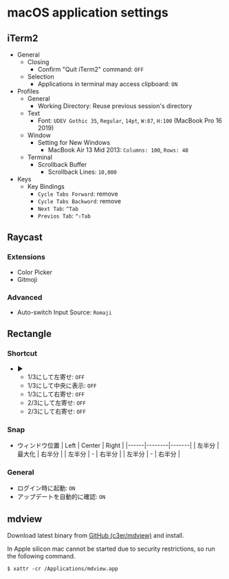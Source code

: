 macOS application settings
==========================

iTerm2
------

* General
  * Closing
    * Confirm "Quit iTerm2" command: `OFF`
  * Selection
    * Applications in terminal may access clipboard: `ON`
* Profiles
  * General
    * Working Directory: Reuse previous session's directory
  * Text
    * Font: `UDEV Gothic 35`, `Regular`, `14pt`, `W:87`, `H:100` (MacBook Pro 16 2019)
  * Window
    * Setting for New Windows
      * MacBook Air 13 Mid 2013: `Columns: 100`, `Rows: 48`
  * Terminal
    * Scrollback Buffer
      * Scrollback Lines: `10,000`
* Keys
  * Key Bindings
    * `Cycle Tabs Forward`: remove
    * `Cycle Tabs Backword`: remove
    * `Next Tab`: `^Tab`
    * `Previos Tab`: `^⇧Tab`


Raycast
-------

### Extensions

* Color Picker
* Gitmoji

### Advanced

* Auto-switch Input Source: `Romaji`


Rectangle
---------

### Shortcut

* ▶
  * 1/3にして左寄せ: `OFF`
  * 1/3にして中央に表示: `OFF`
  * 1/3にして右寄せ: `OFF`
  * 2/3にして左寄せ: `OFF`
  * 2/3にして右寄せ: `OFF`

### Snap

* ウィンドウ位置
  | Left | Center | Right |
  |------|--------|-------|
  | 左半分 | 最大化 | 右半分 |
  | 左半分 | - | 右半分 |
  | 左半分 | - | 右半分 |

### General

* ログイン時に起動: `ON`
* アップデートを自動的に確認: `ON`


mdview
------

Download latest binary from [GitHub (c3er/mdview)](https://github.com/c3er/mdview) and install.

In Apple silicon mac cannot be started due to security restrictions, so run the following command.

```
$ xattr -cr /Applications/mdview.app
```
